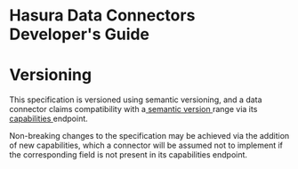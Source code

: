 # Hasura Data Connectors Developer's Guide

# Versioning

This specification is versioned using semantic versioning, and a data connector claims compatibility with a[ semantic version ](https://semver.org)range via its[ capabilities ](capabilities.html)endpoint.

Non-breaking changes to the specification may be achieved via the addition of new capabilities, which a connector will be assumed not to implement if the corresponding field is not present in its capabilities endpoint.